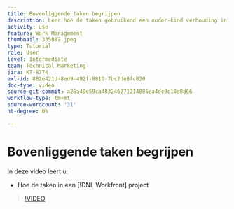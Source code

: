 ```yaml
---
title: Bovenliggende taken begrijpen
description: Leer hoe de taken gebruikend een ouder-kind verhouding in een gestructureerd zijn [!DNL  Workfront] project.
activity: use
feature: Work Management
thumbnail: 335087.jpeg
type: Tutorial
role: User
level: Intermediate
team: Technical Marketing
jira: KT-8774
exl-id: 882e421d-8ed9-492f-8810-7bc2de8fc820
doc-type: video
source-git-commit: a25a49e59ca483246271214886ea4dc9c10e8d66
workflow-type: tm+mt
source-wordcount: '31'
ht-degree: 0%

---
```


# Bovenliggende taken begrijpen

In deze video leert u:

* Hoe de taken in een [!DNL Workfront] project

>[!VIDEO](https://video.tv.adobe.com/v/335087/?quality=12&learn=on)

